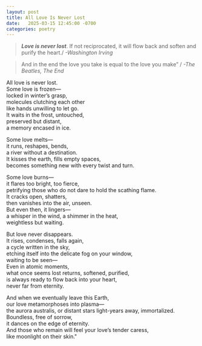 ```yaml
---
layout: post
title: All Love Is Never Lost
date:   2025-03-15 12:45:00 -0700
categories: poetry
---
```


> ***Love is never lost***. If not reciprocated, it will flow back and soften and purify the heart./
_-Washington Irving_

> And in the end
> the love you take
> is equal to the love
> you make” /
_-The Beatles, The End_

All love is never lost.\
Some love is frozen—\
locked in winter’s grasp,\
molecules clutching each other \
like hands unwilling to let go.\
It waits in the frost, untouched,\
preserved but distant,\
a memory encased in ice.

Some love melts—\
it runs, reshapes, bends,\
a river without a destination.\
It kisses the earth, fills empty spaces,\
becomes something new with every twist and turn.

Some love burns—\
it flares too bright, too fierce,\
petrifying those who do not dare to hold the scathing flame.\
It cracks open, shatters,\
then vanishes into the air, unseen.\
But even then, it lingers—\
a whisper in the wind, a shimmer in the heat,\
weightless but waiting.

But love never disappears.\
It rises, condenses, falls again,\
a cycle written in the sky,\
etching itself into the delicate fog on your window,\
waiting to be seen—\
Even in atomic moments, \
what once seems lost returns, softened, purified,\
is always ready to flow back into your heart,\
never far from eternity.

And when we eventually leave this Earth,\
our love metamorphoses into plasma—\
the aurora australis, or distant stars light-years away, immortalized.\
Boundless, free of sorrow,\
it dances on the edge of eternity.\
And those who remain will feel your love’s tender caress,\
like moonlight on their skin."